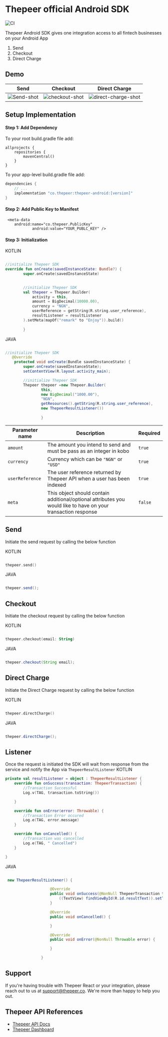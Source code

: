 # Thepeer official Android SDK

![CI](https://github.com/thepeerstack/thepeer-android/actions/workflows/android.yml/badge.svg)

Thepeer Android SDK gives one integration access to all fintech businesses on your Android App


1. Send
3. Checkout
4. Direct Charge

## Demo

| Send        |  Checkout                  |  Direct Charge                         |
|------------------------ | --------------------------------------|--------------------------------------|
|![Send-shot](https://user-images.githubusercontent.com/16048595/221840767-aafc2abd-475f-4b2b-9c82-a7c2373cfd0e.png) | ![checkout-shot](https://user-images.githubusercontent.com/16048595/221840744-9efad3ca-8d5a-4186-91d4-7e9a3f408bf7.png)          | ![direct-charge-shot](https://user-images.githubusercontent.com/16048595/221840760-103db030-471d-4208-aa15-b2d97e2de96b.png)|



## Setup Implementation

#### Step 1: Add Dependency

To your root build.gradle file add:

```
allprojects {
    repositories {
        mavenCentral() 
    }
}
```

To your app-level build.gradle file add:

```groovy
dependencies {
    // ...
    implementation "co.thepeer:thepeer-android:[version]"
}
```

#### Step 2: Add Public Key to Manifest

```
 <meta-data
    android:name="co.thepeer.PublicKey"
            android:value="YOUR_PUBLC_KEY" />
 ```

#### Step 3: Initialization

KOTLIN

```kotlin

//initialize Thepeer SDK
override fun onCreate(savedInstanceState: Bundle?) {
        super.onCreate(savedInstanceState)
     

        //initialize Thepeer SDK
        val thepeer = Thepeer.Builder(
            activity = this,
            amount = BigDecimal(10000.00),
            currency = "NGN",
            userReference = getString(R.string.user_reference),
            resultListener = resultListener
        ).setMeta(mapOf("remark" to "Enjoy")).build()
        
        }

```

JAVA

```java

//initialize Thepeer SDK
   @Override
    protected void onCreate(Bundle savedInstanceState) {
        super.onCreate(savedInstanceState);
        setContentView(R.layout.activity_main);

        //initialize Thepeer SDK
        Thepeer thepeer =new Thepeer.Builder(
                this,
                new BigDecimal("1000.00"),
                "NGN",
                getResources().getString(R.string.user_reference),
                new ThepeerResultListener())
                
                }
```

| Parameter name         |  Description                          |  Required                         |
|------------------------ | --------------------------------------|--------------------------------------|
| `amount`                | The amount you intend to send and must be pass as an integer in kobo      |`true`|
| `currency `             | Currency which can be  `"NGN"` or  `"USD"`    |`true`|
| `userReference`         | The user reference returned by Thepeer API when a user has been indexed              |`true`|
| `meta`  | This object should contain additional/optional attributes you would like to have on your transaction response   |`false`|

## Send

Initiate the send request by calling the below function

KOTLIN

```kotlin

thepeer.send()

```

JAVA

```java

thepeer.send();

```

## Checkout 

Initiate the checkout request by calling the below function

KOTLIN

```kotlin

thepeer.checkout(email: String)

```

JAVA

```java

thepeer.checkout(String email);

```

## Direct Charge

Initiate the Direct Charge request by calling the below function

KOTLIN

```kotlin

thepeer.directCharge()

```

JAVA

```java

thepeer.directCharge();

```

## Listener

Once the request is initiated the SDK will wait from response from the service and notify the App
via `ThepeerResultListener`
KOTLIN

```Kotlin
private val resultListener = object : ThepeerResultListener {
    override fun onSuccess(transaction: ThepeerTransaction) {
        //Transaction Successful
        Log.v(TAG, transaction.toString())

    }

    override fun onError(error: Throwable) {
        //Transaction Error occured
        Log.e(TAG, error.message)
    }

    override fun onCancelled() {
        //Transaction was cancelled
        Log.e(TAG, " Cancelled")
    }

}

```

JAVA

```java

 new ThepeerResultListener() {

                    @Override
                    public void onSuccess(@NonNull ThepeerTransaction transaction) {
                        ((TextView) findViewById(R.id.resultText)).setText(transaction.toString());
                    }

                    @Override
                    public void onCancelled() {

                    }

                    @Override
                    public void onError(@NonNull Throwable error) {

                    }

                }


```
## Support

If you're having trouble with Thepeer React or your integration, please reach out to us at <support@thepeer.co>. We're more than happy to help you out.

## Thepeer API References

- [Thepeer API Docs](https://docs.thepeer.co)
- [Thepeer Dashboard](https://dashboard.thepeer.co)
 
